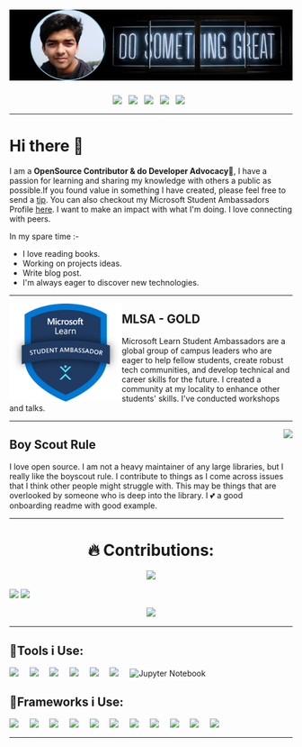 # ![SONICHIGO header](https://github.com/Sonichigo/Sonichigo/blob/main/assets/Header.png)
<p align="middle">
<a href="https://hashnode.com/@sonichigo"><img height="30" src="https://cdn.hashnode.com/res/hashnode/image/upload/v1611902473383/CDyAuTy75.png"></a>&nbsp;&nbsp;
<a href="https://twitter.com/sonichigo1219"><img height="30" src="https://github.com/WaylonWalker/WaylonWalker/blob/main/icon/twitter.png?raw=true"></a>&nbsp;&nbsp;
<a href="https://www.buymeacoffee.com/sonichigo"><img height="30" src="https://github.com/WaylonWalker/WaylonWalker/blob/main/icon/by-me-a-coffee.png?raw=true"></a>&nbsp;&nbsp;
<a href="https://www.linkedin.com/in/sonichigo"><img height="30" src="https://github.com/WaylonWalker/WaylonWalker/blob/main/icon/linkedin.png?raw=true"></a>&nbsp;&nbsp;
<a href="https://www.polywork.com/sonichigo"><img height="30" src="https://www.scottbrady91.com/img/logos/polywork.svg"></a>&nbsp;&nbsp;
</p>

---

# Hi there 👋
I am a **OpenSource Contributor & do Developer Advocacy**🥑, I have a passion for learning and sharing my knowledge with others a public as possible.If you found value in something I have created, please feel free to send a [tip](https://www.buymeacoffee.com/sonichigo). You can also checkout my Microsoft Student Ambassadors Profile [here](https://studentambassadors.microsoft.com/en-US/profile/74597). I want to make an impact with what I'm doing. I love connecting with peers. 

In my spare time :- 
- I love reading books.
- Working on projects ideas. 
- Write blog post.
- I'm always eager to discover new technologies.

<!--
**Sonichigo/Sonichigo** is a ✨ _special_ ✨ repository because its `README.md` (this file) appears on your GitHub profile.
<a target="_blank"><img src="https://visitor-badge.glitch.me/badge?page_id=sonichigo.sonichigo"></a>
 ---

<p align="Center"> 

[MyResumè CheckOut](https://github.com/Sonichigo/Sonichigo/blob/main/assets/Animesh's%20Resume.pdf)
</p> -->

---

<p>
  <img width="200" align='left' src="https://github.com/Sonichigo/Sonichigo/blob/main/assets/logo.png">
</p>

## MLSA - GOLD

Microsoft Learn Student Ambassadors are a global group of campus leaders who are eager to help fellow students, create robust tech communities, and develop technical and career skills for the future. I created a community at my locality to enhance other students' skills. I've conducted workshops and talks.
  
------

<p>
  <img height="190" align='right' src="https://pbs.twimg.com/profile_images/1436378917493948417/Hq3myvZI.jpg">
</p>

## Boy Scout Rule

I love open source.  I am not a heavy maintainer of any large libraries, but I really like the boyscout rule.  I contribute to things as I come across issues that I think other people might struggle with.  This may be things that are overlooked by someone who is deep into the library.  I 💕 a good onboarding readme with good example.


---
<h1 align="center"> 🔥 Contributions: </h1>

<p align="center">
<img src="http://www.hackthebox.eu/badge/image/440448">
</p>
<p>
<img src="https://github-readme-stats.vercel.app/api?username=sonichigo&show_icons=true&count_private=true&theme=radical" width="50%">
<img src="https://github-readme-stats.vercel.app/api/top-langs/?username=sonichigo&layout=compact&theme=tokyonight&custom_title=Top%20Languages" width="42%">
 </p>
<p align="center">
 <a href="https://git.io/streak-stats">
    <img src="http://github-readme-streak-stats.herokuapp.com?user=sonichigo&theme=react&background=0d1117&border=666">
  </a>
<p>

<!-- 
<div align="center">
  <img src="https://github-profile-trophy.vercel.app/?username=sonichigo&column=6&theme=onedark" align="center"/>
</div> 
-->

 ---

## 🔧Tools i Use: 
 <img src="https://img.shields.io/badge/-GitHub-purple?style=for-the-badge&logo=github" />&nbsp;&nbsp;&nbsp;&nbsp;
 <img src="https://img.shields.io/badge/-Git-orange?style=for-the-badge&logo=git" />&nbsp;&nbsp;&nbsp;&nbsp;
 <img src="https://img.shields.io/badge/-VSCode-blue?style=for-the-badge&logo=visual-studio-code" />&nbsp;&nbsp;&nbsp;&nbsp;
 <img src="https://img.shields.io/badge/-Visual_Studio-violet?style=for-the-badge&logo=visual-studio" />&nbsp;&nbsp;&nbsp;&nbsp;
 <img src="https://img.shields.io/badge/-Jupyter-181717?style=for-the-badge&logo=jupyter" />&nbsp;&nbsp;&nbsp;&nbsp;
 <img src="https://img.shields.io/badge/Spyder-838485?style=for-the-badge&logo=spyder%20ide&logoColor=maroon" />&nbsp;&nbsp;&nbsp;&nbsp;
 ![Jupyter Notebook](https://img.shields.io/badge/jupyter-%23FA0F00.svg?style=for-the-badge&logo=jupyter&logoColor=white)
 
## 🧰Frameworks i Use:
  <img src="https://img.shields.io/badge/flask-%23000.svg?style=for-the-badge&logo=flask&logoColor=white" />&nbsp;&nbsp;&nbsp;&nbsp;
  <img src="https://img.shields.io/badge/react-%2320232a.svg?style=for-the-badge&logo=react&logoColor=%2361DAFB" />&nbsp;&nbsp;&nbsp;&nbsp;
  <img src="https://img.shields.io/badge/Next-black?style=for-the-badge&logo=next.js&logoColor=white" />&nbsp;&nbsp;&nbsp;&nbsp;
  <img src="https://img.shields.io/badge/Nuxt-black?style=for-the-badge&logo=nuxt.js&logoColor=white" />&nbsp;&nbsp;&nbsp;&nbsp;
  <img src="https://img.shields.io/badge/.NET-5C2D91?style=for-the-badge&logo=.net&logoColor=white" />&nbsp;&nbsp;&nbsp;&nbsp;
  <img src="https://img.shields.io/badge/Anaconda-%2344A833.svg?style=for-the-badge&logo=anaconda&logoColor=white" />&nbsp;&nbsp;&nbsp;&nbsp;
  <img src="https://img.shields.io/badge/vuejs-%2335495e.svg?style=for-the-badge&logo=vuedotjs&logoColor=%234FC08D" />&nbsp;&nbsp;&nbsp;&nbsp;
  <img src="https://img.shields.io/badge/express.js-%23404d59.svg?style=for-the-badge&logo=express&logoColor=%2361DAFB" />&nbsp;&nbsp;&nbsp;&nbsp;
  <img src="https://img.shields.io/badge/MongoDB-%234ea94b.svg?style=for-the-badge&logo=mongodb&logoColor=white" />&nbsp;&nbsp;&nbsp;&nbsp;
  <img src="https://img.shields.io/badge/Cockroach%20Labs-6933FF?style=for-the-badge&logo=Cockroach%20Labs&logoColor=white" />&nbsp;&nbsp;&nbsp;&nbsp;
  <img src="https://img.shields.io/badge/MongoDB-%234ea94b.svg?style=for-the-badge&logo=mongodb&logoColor=white" />&nbsp;&nbsp;&nbsp;&nbsp;
 
<!-- 
## 🌐 Languages i Use: 
<p align ="Center">
 <img src="https://img.shields.io/badge/-HTML5-E34F26?style=for-the-badge&logo=html5&logoColor=white" />&nbsp;&nbsp;&nbsp;&nbsp;
 <img src="https://img.shields.io/badge/-CSS3-1572B6?style=for-the-badge&logo=css3" />&nbsp;&nbsp;&nbsp;&nbsp;
 <img src="https://camo.githubusercontent.com/bb947ded9e6ec266e306a13d54a6ceab101a7ad60b555fc7a5cb98f449b86d31/68747470733a2f2f696d672e736869656c64732e696f2f62616467652f2d4a6176615363726970742d626c61636b3f7374796c653d666f722d7468652d6261646765266c6f676f3d6a617661736372697074" />&nbsp;&nbsp;&nbsp;&nbsp; <br>
 <img src="https://img.shields.io/badge/C%2B%2B-00599C?style=for-the-badge&logo=c%2B%2B&logoColor=white"/>&nbsp;&nbsp;&nbsp;&nbsp;
 <img src="https://img.shields.io/badge/-Python-black?style=for-the-badge&logo=Python" />&nbsp;&nbsp;&nbsp;&nbsp;
  <img src="https://camo.githubusercontent.com/38547dde60fc785205f98363efa8a3340d90c118e3b4676560e75ce65e74f90a/68747470733a2f2f696d672e736869656c64732e696f2f62616467652f2d466c75747465722d626c61636b3f7374796c653d666f722d7468652d6261646765266c6f676f3d466c7574746572266c6f676f436f6c6f723d303037616662" />&nbsp;&nbsp;&nbsp;&nbsp;
 <br>

 <img src="https://img.shields.io/badge/Windows-0078D6?style=for-the-badge&logo=windows&logoColor=white"/>
 </p>
--> 

 ---

<!-- ### Spotify Playing 🎧
 
[![Spotify](https://spotify-theta-five.vercel.app/api/spotify/)](https://open.spotify.com/playlist/1JtSbKu33RjAKEIsLXzM03)

-->
